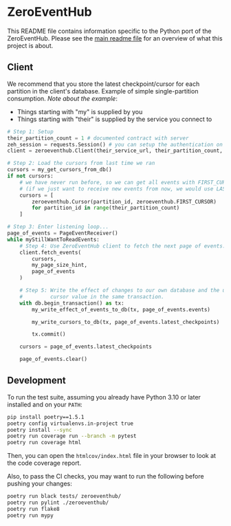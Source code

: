 # ZeroEventHub

This README file contains information specific to the Python port of the ZeroEventHub.
Please see the [main readme file](../../README.md) for an overview of what this project is about.

## Client

We recommend that you store the latest checkpoint/cursor for each partition in the client's
database. Example of simple single-partition consumption. *Note about the example*:

* Things starting with "my" is supplied by you
* Things starting with "their" is supplied by the service you connect to

```python
# Step 1: Setup
their_partition_count = 1 # documented contract with server
zeh_session = requests.Session() # you can setup the authentication on the session
client = zeroeventhub.Client(their_service_url, their_partition_count, zeh_session)

# Step 2: Load the cursors from last time we ran
cursors = my_get_cursors_from_db()
if not cursors:
    # we have never run before, so we can get all events with FIRST_CURSOR
    # (if we just want to receive new events from now, we would use LAST_CURSOR)
    cursors = [
        zeroeventhub.Cursor(partition_id, zeroeventhub.FIRST_CURSOR)
        for partition_id in range(their_partition_count)
    ]

# Step 3: Enter listening loop...
page_of_events = PageEventReceiver()
while myStillWantToReadEvents:
    # Step 4: Use ZeroEventHub client to fetch the next page of events.
    client.fetch_events(
        cursors,
        my_page_size_hint,
        page_of_events
    )

    # Step 5: Write the effect of changes to our own database and the updated
    #         cursor value in the same transaction.
    with db.begin_transaction() as tx:
        my_write_effect_of_events_to_db(tx, page_of_events.events)

        my_write_cursors_to_db(tx, page_of_events.latest_checkpoints)

        tx.commit()

    cursors = page_of_events.latest_checkpoints

    page_of_events.clear()
```

## Development

To run the test suite, assuming you already have Python 3.10 or later installed and on your `PATH`:
```sh
pip install poetry==1.5.1
poetry config virtualenvs.in-project true
poetry install --sync
poetry run coverage run --branch -m pytest
poetry run coverage html
```

Then, you can open the `htmlcov/index.html` file in your browser to look at the code coverage report.

Also, to pass the CI checks, you may want to run the following before pushing your changes:

```sh
poetry run black tests/ zeroeventhub/
poetry run pylint ./zeroeventhub/
poetry run flake8
poetry run mypy
```
